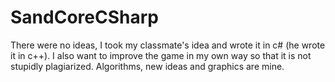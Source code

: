 # SandCoreCSharp

There were no ideas, I took my classmate's idea and wrote it in c# (he wrote it in c++). I also want to improve the game in my own way so that it is not stupidly plagiarized. Algorithms, new ideas and graphics are mine.

